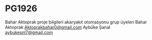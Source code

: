 # PG1926
Bahar Aktoprak
proje bilgileri
akaryakıt otomasyonu
grup üyeleri
Bahar Aktoprak Aktoprakbahar0@gmail.com
Aybüke Şanal aybukesnl7@gmail.com
